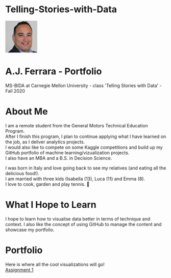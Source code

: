 # Telling-Stories-with-Data

![Test Image 1](aj_resized.jpg) 
# A.J. Ferrara - Portfolio  
MS-BIDA at Carnegie Mellon University - class 'Telling Stories with Data' - Fall 2020


# About Me
I am a remote student from the General Motors Technical Education Program.\
After I finish this program, I plan to continue applying what I have learned on the job, as I deliver analytics projects.\
I would also like to compete on some Kaggle competitions and build up my GitHub portfolio of machine learning/vizualization projects.\
I also have an MBA and a B.S. in Decision Science.

I was born in Italy and love going back to see my relatives (and eating all the delicious food!).\
I am married with three kids (Isabella (13), Luca (11) and Emma (8).\
I love to cook, garden and play tennis. :tennis:

# What I Hope to Learn
I hope to learn how to visualise data better in terms of technique and context.  I also like the concept of using GitHub to manage the content and showcase my portfolio.

# Portfolio
Here is where all the cool visualizations will go!\
[Assignment 1](aferrara_assignment_1.xlsx)
